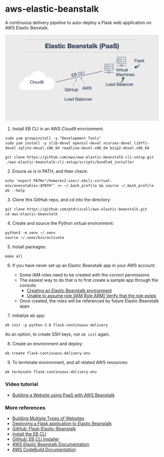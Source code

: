 # aws-elastic-beanstalk
A continuous delivery pipeline to auto-deploy a Flask web application on AWS Elastic Benstalk.

<img src="img/Elastic-Beanstalk-PaaS.jpg" width="675">

1. Install EB CLI in an AWS Cloud9 envrionment: 

```
sudo yum groupinstall -y "Development Tools"
sudo yum install -y zlib-devel openssl-devel ncurses-devel libffi-devel sqlite-devel.x86_64 readline-devel.x86_64 bzip2-devel.x86_64
```
```
git clone https://github.com/aws/aws-elastic-beanstalk-cli-setup.git
./aws-elastic-beanstalk-cli-setup/scripts/bundled_installer
```

2. Ensure `eb` is in PATH, and then check:

```
echo 'export PATH="/home/ec2-user/.ebcli-virtual-env/executables:$PATH"' >> ~/.bash_profile && source ~/.bash_profile
eb --help
```

3. Clone this GitHub repo, and cd into the directory:

```
git clone https://github.com/ptdriscoll/aws-elastic-beanstalk.git
cd aws-elastic-beanstalk
```

4. Create and source the Python virtual environment:

```
python3 -m venv ~/.venv
source ~/.venv/bin/activate
```

5. Install packages:

```
make all
```

6. If you have never set up an Elastic Beanstalk app in your AWS account:
    - Some IAM roles need to be created with the correct permissions
    - The easiest way to do that is to first create a sample app through the console:
	    - [Creating an Elastic Beanstalk environment](https://docs.aws.amazon.com/elasticbeanstalk/latest/dg/using-features.environments.html)
		- [Unable to assume role [IAM Role ARM] Verify that the role exists](https://forums.aws.amazon.com/thread.jspa?threadID=213002)
	- Once created, the roles will be referenced by future Elastic Beanstalk apps		

7. Initialize eb app:

```
eb init -p python-3.8 flask-continuous-delivery
```

As an option, to create SSH keys, run `eb init` again.

8. Create an environment and deploy:

```
eb create flask-continuous-delivery-env
```

9. To terminate environment, and all related AWS resources:

```
eb terminate flask-continuous-delivery-env
```

### Video tutorial

- [Building a Website using PaaS with AWS Beanstalk](https://www.coursera.org/lecture/cloud-computing-foundations-duke/building-a-website-using-paas-with-aws-beanstalk-qKLVW)

### More references

- [Building Multiple Types of Websites](https://paiml.com/docs/home/books/cloud-computing-for-data/chapter02-cloud-foundations/#building-multiple-types-of-websites)
- [Deploying a Flask application to Elastic Beanstalk](https://docs.aws.amazon.com/elasticbeanstalk/latest/dg/create-deploy-python-flask.html)
- [GitHub: Flask-Elastic-Beanstalk](https://github.com/noahgift/Flask-Elastic-Beanstalk)
- [Install the EB CLI](https://docs.aws.amazon.com/elasticbeanstalk/latest/dg/eb-cli3-install.html)
- [GitHub: EB CLI Installer](https://github.com/aws/aws-elastic-beanstalk-cli-setup)
- [AWS Elastic Beanstalk Documentation](https://docs.aws.amazon.com/elastic-beanstalk/index.html)
- [AWS CodeBuild Documentation](https://docs.aws.amazon.com/codebuild/index.html)
